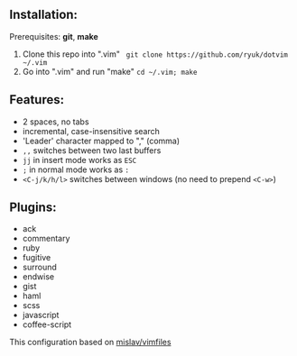 ## Installation:

Prerequisites: **git**, **make**

1. Clone this repo into ".vim"
``` git clone https://github.com/ryuk/dotvim ~/.vim```
2. Go into ".vim" and run "make"
```cd ~/.vim; make```

## Features:

* 2 spaces, no tabs
* incremental, case-insensitive search
* 'Leader' character mapped to "," (comma)
* `,,` switches between two last buffers
* `jj` in insert mode works as `ESC`
* `;` in normal mode works as `:`
* `<C-j/k/h/l>` switches between windows (no need to prepend `<C-w>`)

## Plugins:

* ack
* commentary
* ruby
* fugitive
* surround
* endwise
* gist
* haml
* scss
* javascript
* coffee-script

This configuration based on [mislav/vimfiles](https://github.com/mislav/vimfiles)
